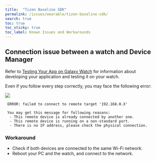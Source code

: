 ```yaml
---
title:  "Tizen Baseline SDK"
permalink: /issues/wearable/tizen-baseline-sdk/
search: true
toc: true
toc_sticky: true
toc_label: Known Issues and Workarounds
---
```


## Connection issue between a watch and Device Manager
Refer to [Testing Your App on Galaxy Watch][testing_app_on_watch] for information about developing your application and testing it on your watch.

Even if you follow every step correctly, you may face the following error:

![][device_mgr_connection]

```
 ERROR: failed to connect to remote target '192.168.0.X'

 You may get this message for following reasons:
  - This remote device is already connected by another one.
  - This remote device is running on a non-standard port.
  - There is no IP address, please check the physical connection.
  ```

### Workaround
 - Check if both devices are connected to the same Wi-Fi network.
 - Reboot your PC and the watch, and connect to the network.


[testing_app_on_watch]: https://developer.samsung.com/galaxy-watch/develop/testing-your-app-on-gear
[device_mgr_connection]: {{site.url}}{{site.baseurl}}/assets/images/issues/tools/device-manager-connection-issue.png
